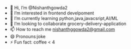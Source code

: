 - 👋 Hi, I’m @Nishanthgowda2
- 👀 I’m interested in frontend develpoment
- 🌱 I’m currently learning python,java,javacsript,AI/ML
- 💞️ I’m looking to collaborate grocery-delivery-application
- 📫 How to reach me nishanthggowda2@gmail.com
- 😄 Pronouns:joke
- ⚡ Fun fact: coffee < 4

<!---
Nishanthgowda2/Nishanthgowda2 is a ✨ special ✨ repository because its `README.md` (this file) appears on your GitHub profile.
You can click the Preview link to take a look at your changes.
--->
